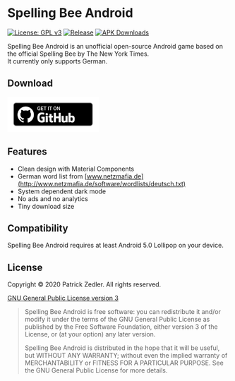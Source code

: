 # Spelling Bee Android

[![License: GPL v3](https://img.shields.io/badge/License-GPLv3-blue.svg)](https://www.gnu.org/licenses/gpl-3.0) [![Release](https://img.shields.io/github/v/release/patzly/spelling-android?label=Release&logo=github)](https://github.com/patzly/spelling-android/releases)  [![APK Downloads](https://img.shields.io/github/downloads/patzly/spelling-android/total.svg?label=APK%20Downloads&logo=github)](https://github.com/patzly/spelling-android/releases)

Spelling Bee Android is an unofficial open-source Android game based on the official Spelling Bee by The New York Times.  
It currently only supports German.

## Download

<a href='https://github.com/patzly/spelling-android/releases'><img alt='Get it on GitHub' height="80" src='assets/badge_github.png'/></a>

## Features

* Clean design with Material Components
* German word list from [www.netzmafia.de](http://www.netzmafia.de/software/wordlists/deutsch.txt)
* System dependent dark mode
* No ads and no analytics
* Tiny download size

## Compatibility

Spelling Bee Android requires at least Android 5.0 Lollipop on your device.

## License

Copyright &copy; 2020 Patrick Zedler. All rights reserved.

[GNU General Public License version 3](https://www.gnu.org/licenses/gpl.txt)

> Spelling Bee Android is free software: you can redistribute it and/or modify it under the terms of the GNU General Public License as published by the Free Software Foundation, either version 3 of the License, or (at your option) any later version.
>
> Spelling Bee Android is distributed in the hope that it will be useful, but WITHOUT ANY WARRANTY; without even the implied warranty of MERCHANTABILITY or FITNESS FOR A PARTICULAR PURPOSE. See the GNU General Public License for more details.
